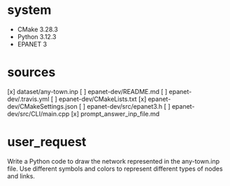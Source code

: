 # system
- CMake 3.28.3
- Python 3.12.3
- EPANET 3

# sources
[x] dataset/any-town.inp
[ ] epanet-dev/README.md
[ ] epanet-dev/.travis.yml
[ ] epanet-dev/CMakeLists.txt
[x] epanet-dev/CMakeSettings.json
[ ] epanet-dev/src/epanet3.h
[ ] epanet-dev/src/CLI/main.cpp
[x] prompt_answer_inp_file.md

# user_request
Write a Python code to draw the network represented in the any-town.inp file. Use different symbols and colors to represent different types of nodes and links.